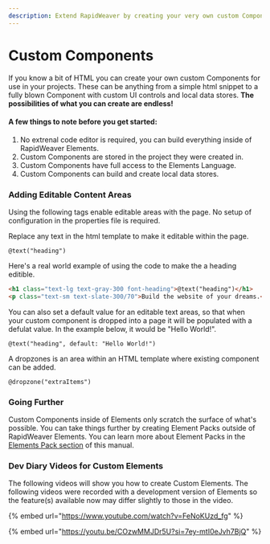 ```yaml
---
description: Extend RapidWeaver by creating your very own custom Components
---
```


# Custom Components

If you know a bit of HTML you can create your own custom Components for use in your projects. These can be anything from a simple html snippet to a fully blown Component with custom UI controls and local data stores. **The possibilities of what you can create are endless!**

#### A few things to note before you get started:

1. No extrenal code editor is required, you can build everything inside of RapidWeaver  Elements.
2. Custom Components are stored in the project they were created in.
3. Custom Components have full access to the Elements Language.
4. Custom Components can build and create local data stores.

### Adding Editable Content Areas

Using the following tags enable editable areas with the page. No setup of configuration in the properties file is required.

Replace any text in the html template to make it editable within the page.

```
@text("heading")
```

Here's a real world example of using the code to make the a heading editible.

```html
<h1 class="text-lg text-gray-300 font-heading">@text("heading")</h1>
<p class="text-sm text-slate-300/70">Build the website of your dreams.</p>
```

You can also set a default value for an editable text areas, so that when your custom component is dropped into a page it will be populated with a defulat value. In the example below, it would be "Hello World!".

```
@text("heading", default: "Hello World!")
```

A dropzones is an area within an HTML template where existing component can be added.

```
@dropzone("extraItems")
```

### Going Further

Custom Components inside of Elements only scratch the surface of what's possible. You can take things further by creating Element Packs outside of RapidWeaver Elements. You can learn more about Element Packs in the [Elements Pack section](../elements-language/api-introduction/getting-started.md) of this manual.

### Dev Diary Videos for Custom Elements

The following videos will show you how to create Custom Elements. The following videos were recorded with a development version of Elements so the feature(s) available now may differ slightly to those in the video.

{% embed url="https://www.youtube.com/watch?v=FeNoKUzd_fg" %}

{% embed url="https://youtu.be/COzwMMJDr5U?si=7ey-mtI0eJvh7BjQ" %}

